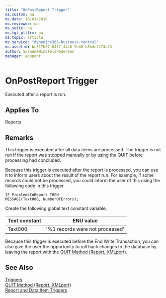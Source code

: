 ```yaml
---
title: "OnPostReport Trigger"
ms.custom: na
ms.date: 10/01/2018
ms.reviewer: na
ms.suite: na
ms.tgt_pltfrm: na
ms.topic: article
ms.service: "dynamics365-business-central"
ms.assetid: bc317b67-0417-44c8-9e40-b8bdcf274c43
author: SusanneWindfeldPedersen
manager: edupont
---
```




# OnPostReport Trigger
Executed after a report is run.  

## Applies To  
 Reports  

## Remarks  
 This trigger is executed after all data items are processed. The trigger is not run if the report was stopped manually or by using the QUIT  before processing had concluded.  

 Because this trigger is executed after the report is processed, you can use it to inform users about the result of the report run. For example, if some records could not be processed, you could inform the user of this using the following code in this trigger.  

```  
IF ProblemsInReport THEN  
MESSAGE(Text000, NumberOfErrors);  
```  

 Create the following global text constant variable.  

|**Text constant**|**ENU value**|  
|-----------------------|-------------------|  
|Text000|'%1 records were not processed'|  

 Because this trigger is executed before the End Write Transaction, you can also give the user the opportunity to roll back changes to the database by leaving the report with the [QUIT Method \(Report, XMLport\)](../methods/devenv-quit-method-report-xmlport.md).  

## See Also  
 [Triggers](devenv-triggers.md)  
 [QUIT Method (Report, XMLport)](../methods/devenv-quit-method-report-xmlport.md)  
 [Report and Data Item Triggers](devenv-report-and-data-item-triggers.md)  
